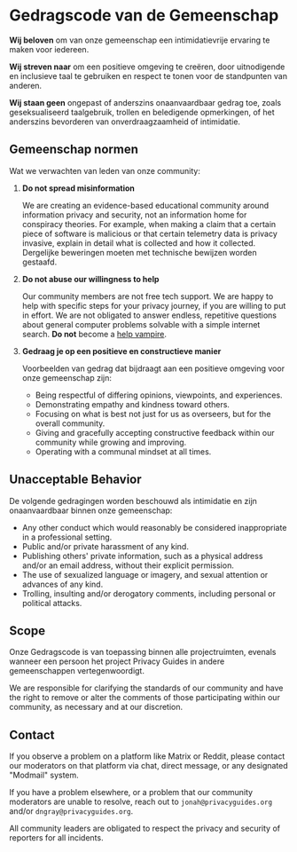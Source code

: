 # Gedragscode van de Gemeenschap

**Wij beloven** om van onze gemeenschap een intimidatievrije ervaring te maken voor iedereen.

**Wij streven naar** om een positieve omgeving te creëren, door uitnodigende en inclusieve taal te gebruiken en respect te tonen voor de standpunten van anderen.

**Wij staan geen** ongepast of anderszins onaanvaardbaar gedrag toe, zoals geseksualiseerd taalgebruik, trollen en beledigende opmerkingen, of het anderszins bevorderen van onverdraagzaamheid of intimidatie.

## Gemeenschap normen

Wat we verwachten van leden van onze community:

1. **Do not spread misinformation**

      We are creating an evidence-based educational community around information privacy and security, not an information home for conspiracy theories. For example, when making a claim that a certain piece of software is malicious or that certain telemetry data is privacy invasive, explain in detail what is collected and how it collected. Dergelijke beweringen moeten met technische bewijzen worden gestaafd.

2. **Do not abuse our willingness to help**

      Our community members are not free tech support. We are happy to help with specific steps for your privacy journey, if you are willing to put in effort. We are not obligated to answer endless, repetitive questions about general computer problems solvable with a simple internet search. **Do not** become a [help vampire](https://slash7.com/2006/12/22/vampires).

3. **Gedraag je op een positieve en constructieve manier**

      Voorbeelden van gedrag dat bijdraagt aan een positieve omgeving voor onze gemeenschap zijn:

      - Being respectful of differing opinions, viewpoints, and experiences.
      - Demonstrating empathy and kindness toward others.
      - Focusing on what is best not just for us as overseers, but for the overall community.
      - Giving and gracefully accepting constructive feedback within our community while growing and improving.
      - Operating with a communal mindset at all times.

## Unacceptable Behavior

De volgende gedragingen worden beschouwd als intimidatie en zijn onaanvaardbaar binnen onze gemeenschap:

- Any other conduct which would reasonably be considered inappropriate in a professional setting.
- Public and/or private harassment of any kind.
- Publishing others' private information, such as a physical address and/or an email address, without their explicit permission.
- The use of sexualized language or imagery, and sexual attention or advances of any kind.
- Trolling, insulting and/or derogatory comments, including personal or political attacks.

## Scope

Onze Gedragscode is van toepassing binnen alle projectruimten, evenals wanneer een persoon het project Privacy Guides in andere gemeenschappen vertegenwoordigt.

We are responsible for clarifying the standards of our community and have the right to remove or alter the comments of those participating within our community, as necessary and at our discretion.

## Contact

If you observe a problem on a platform like Matrix or Reddit, please contact our moderators on that platform via chat, direct message, or any designated "Modmail" system.

If you have a problem elsewhere, or a problem that our community moderators are unable to resolve, reach out to `jonah@privacyguides.org` and/or `dngray@privacyguides.org`.

All community leaders are obligated to respect the privacy and security of reporters for all incidents.
